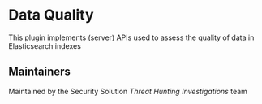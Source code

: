 # Data Quality

This plugin implements (server) APIs used to assess the quality of data in Elasticsearch indexes

## Maintainers

Maintained by the Security Solution _Threat Hunting Investigations_ team

